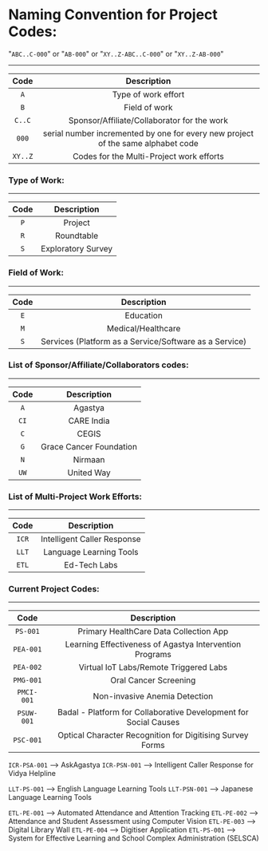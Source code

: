 # Naming Convention for Project Codes:


"`ABC..C-000`" or "`AB-000`" or "`XY..Z-ABC..C-000`" or "`XY..Z-AB-000`"

----------------------------------------------------------------------------------------
| Code | Description |
|:---:|:---:|
| `A` | Type of work effort |
| `B` | Field of work |
| `C..C` | Sponsor/Affiliate/Collaborator for the work |
| `000` | serial number incremented by one for every new project of the same alphabet code |
| `XY..Z` | Codes for the Multi-Project work efforts |


### Type of Work:
----------------------------------------------------------------------------------------
| Code | Description |
|:---:|:---:|
|`P` | Project |
|`R` | Roundtable |
|`S` | Exploratory Survey |


### Field of Work:
----------------------------------------------------------------------------------------
| Code | Description |
|:---:|:---:|
| `E` | Education |
| `M` | Medical/Healthcare |
| `S` | Services (Platform as a Service/Software as a Service) |


### List of Sponsor/Affiliate/Collaborators codes:
----------------------------------------------------------------------------------------
| Code | Description |
|:---:|:---:|
| `A` | Agastya |
| `CI` | CARE India |
| `C` | CEGIS |
| `G` | Grace Cancer Foundation |
| `N`  | Nirmaan |
| `UW` | United Way |


### List of Multi-Project Work Efforts:
----------------------------------------------------------------------------------------
| Code | Description |
|:---:|:---:|
|`ICR` | Intelligent Caller Response |
| `LLT` | Language Learning Tools |
| `ETL` | Ed-Tech Labs |


### Current Project Codes:
----------------------------------------------------------------------------------------
| Code | Description |
|:---:|:---:|
|`PS-001` | Primary HealthCare Data Collection App |
|`PEA-001` | Learning Effectiveness of Agastya Intervention Programs |
|`PEA-002` | Virtual IoT Labs/Remote Triggered Labs |
|`PMG-001` | Oral Cancer Screening |
|`PMCI-001` | Non-invasive Anemia Detection |
|`PSUW-001` | Badal - Platform for Collaborative Development for Social Causes |
|`PSC-001` | Optical Character Recognition for Digitising Survey Forms |

`ICR-PSA-001` --> AskAgastya
`ICR-PSN-001` --> Intelligent Caller Response for Vidya Helpline

`LLT-PS-001` --> English Language Learning Tools
`LLT-PSN-001` --> Japanese Language Learning Tools

`ETL-PE-001` --> Automated Attendance and Attention Tracking
`ETL-PE-002` --> Attendance and Student Assessment using Computer Vision
`ETL-PE-003` --> Digital Library Wall
`ETL-PE-004` --> Digitiser Application
`ETL-PS-001` --> System for Effective Learning and School Complex Administration (SELSCA)
